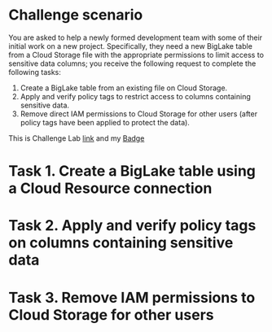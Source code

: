 # Challenge scenario

You are asked to help a newly formed development team with some of their initial work on a new project. 
Specifically, they need a new BigLake table from a Cloud Storage file with the appropriate permissions to limit access to sensitive data columns; 
you receive the following request to complete the following tasks:

1. Create a BigLake table from an existing file on Cloud Storage.
2. Apply and verify policy tags to restrict access to columns containing sensitive data.
3. Remove direct IAM permissions to Cloud Storage for other users (after policy tags have been applied to protect the data).

This is Challenge Lab [ link](https://www.cloudskillsboost.google/games/5590/labs/35954) and my [Badge](https://www.credly.com/badges/c4391cd5-ea23-48a6-a4e0-b18fff129449)
# Task 1. Create a BigLake table using a Cloud Resource connection

# Task 2. Apply and verify policy tags on columns containing sensitive data

# Task 3. Remove IAM permissions to Cloud Storage for other users

